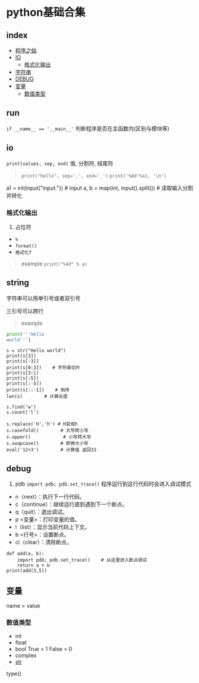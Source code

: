 # python基础合集

## index

- [程序之始](#run)
- [IO](#io)
  - [格式化输出](#)
- [字符串](#string)
- [DEBUG](#debug)
- [变量](#)
  - [数值类型](#)

## run

`if __name__ == '__main__'` 判断程序是否在主函数内(区别与模块等)

## io

`print(values, sep, end)` 值, 分割符, 结尾符
> `print("hello", sep=',', end='_')`
> `print('%8d'%a1, '\n')`

a1 = int(input("input:"))        #    input
a, b = map(int, input().split()) # 读取输入分割并转化

### 格式化输出
1. 占位符
+ `%`
+ `format()`
+ `格式化f`

> example
`print("%4d" % a)`


## string

字符串可以用单引号或者双引号

三引号可以跨行

> example
```python
print('''Hello
world''')
```

```
s = str("Hello world")
print(s[3])        
print(s[-3])
print(s[0:3])    # 字符串切片
print(s[3:])
print(s[:5])
print(s[:-5])
print(s[::-1])    # 倒序
len(s)        # 计算长度

s.find('w')
s.count('l')

s.replace('H','h') # H变成h
s.casefold()        # 大写转小写
s.upper()            # 小写转大写
s.swapcase()        # 转换大小写
eval('12+3')        # 计算值 返回15
```

## debug

1. pdb
`import pdb; pdb.set_trace()` 程序运行到这行代码时会进入调试模式
 + n（next）：执行下一行代码。
 + c（continue）：继续运行直到遇到下一个断点。
 + q（quit）：退出调试。
 + p <变量>：打印变量的值。
 + l（list）：显示当前代码上下文。
 + b <行号>：设置断点。
 + cl（clear）：清除断点。
```
def add(a, b):
    import pdb; pdb.set_trace()    # 从这里进入断点调试
    return a + b
print(add(3,5))
```

## 变量
name = value

### 数值类型
+ int
+ float
+ bool  True = 1   False = 0
+ complex
+ [str](#string)

type()

